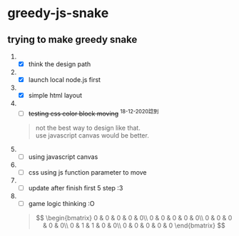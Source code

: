 # greedy-js-snake

## trying to make greedy snake
1. - [x] think the design path
2. - [x] launch local node.js first
3. - [x] simple html layout
4. - [ ] ~~testing css color block moving~~ <sup>18-12-2020諗到</sup>
    > not the best way to design like that.  
    > use javascript canvas would be better.  
4. - [ ] using javascript canvas
5. - [ ] css using js function parameter to move
6. - [ ] update after finish first 5 step :3
7. - [ ] game logic thinking :O  
    > $$
    > \begin{bmatrix}
    > 0 & 0 & 0 & 0 & 0\\
    > 0 & 0 & 0 & 0 & 0\\
    > 0 & 0 & 0 & 0 & 0\\
    > 0 & 1 & 1 & 0 & 0\\
    > 0 & 0 & 0 & 0 & 0
    > \end{bmatrix}
    > $$
